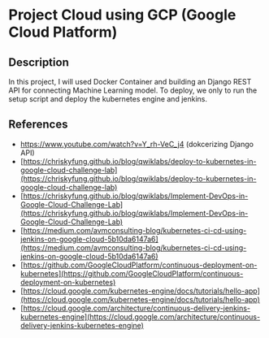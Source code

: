 # Project Cloud using GCP (Google Cloud Platform)

## Description

In this project, I will used Docker Container and building an Django REST API for connecting Machine Learning model. To deploy, we only to run the setup script and deploy the kubernetes engine and jenkins. 

## References

- https://www.youtube.com/watch?v=Y_rh-VeC_j4 (dokcerizing Django API)
- [https://chriskyfung.github.io/blog/qwiklabs/deploy-to-kubernetes-in-google-cloud-challenge-lab](https://chriskyfung.github.io/blog/qwiklabs/deploy-to-kubernetes-in-google-cloud-challenge-lab)
- [https://chriskyfung.github.io/blog/qwiklabs/Implement-DevOps-in-Google-Cloud-Challenge-Lab](https://chriskyfung.github.io/blog/qwiklabs/Implement-DevOps-in-Google-Cloud-Challenge-Lab)
- [https://medium.com/avmconsulting-blog/kubernetes-ci-cd-using-jenkins-on-google-cloud-5b10da6147a6](https://medium.com/avmconsulting-blog/kubernetes-ci-cd-using-jenkins-on-google-cloud-5b10da6147a6)
- [https://github.com/GoogleCloudPlatform/continuous-deployment-on-kubernetes](https://github.com/GoogleCloudPlatform/continuous-deployment-on-kubernetes)
- [https://cloud.google.com/kubernetes-engine/docs/tutorials/hello-app](https://cloud.google.com/kubernetes-engine/docs/tutorials/hello-app)
- [https://cloud.google.com/architecture/continuous-delivery-jenkins-kubernetes-engine](https://cloud.google.com/architecture/continuous-delivery-jenkins-kubernetes-engine)
